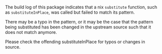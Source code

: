 The build log of this package indicates that a nix `substitute` function, such as `substituteInPlace`, was called but failed to match its pattern.

There may be a typo in the pattern, or it may be the case that the pattern being substituted has been changed in the upstream source such that it does not match anymore.

Please check the offending substituteInPlace for typos or changes in source.
